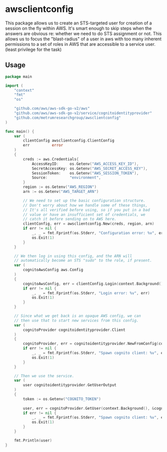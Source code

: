 # awsclientconfig

This package allows us to create an STS-targeted user for creation of a session on the fly within AWS. It's smart enough
to skip steps when the answers are obvious re: whether we need to do STS assignment or not. This allows us to focus the
"blast-radius" of a user in aws with too many inherent permissions to a set of roles in AWS that are accessible to a
service user. (least privilege for the task)

## Usage

```go
package main

import (
	"context"
	"fmt"
	"os"

	"github.com/aws/aws-sdk-go-v2/aws"
	"github.com/aws/aws-sdk-go-v2/service/cognitoidentityprovider"
	"github.com/metrumresearchgroup/awsclientconfig"
)

func main() {
	var (
		clientConfig awsclientconfig.ClientConfig
		err          error
	)
	{
		creds := aws.Credentials{
			AccessKeyID:     os.Getenv("AWS_ACCESS_KEY_ID"),
			SecretAccessKey: os.Getenv("AWS_SECRET_ACCESS_KEY"),
			SessionToken:    os.Getenv("AWS_SESSION_TOKEN"),
			Source:          "environment",
		}
		region := os.Getenv("AWS_REGION")
		arn := os.Getenv("AWS_TARGET_ARN")

		// We need to set up the basic configuration structure.
		// Don't worry about how we handle some of these things,
		// It's all verified before using, so if you put in a bad
		// value or have an insufficient set of credentials, we
		// catch it before sending on to AWS here.
		clientConfig, err = awsclientconfig.New(creds, region, arn)
		if err != nil {
			_, _ = fmt.Fprintf(os.Stderr, "Configuration error: %v", err)
			os.Exit(1)
		}
	}

	// We then log in using this config, and the ARN will 
	// automatically become an STS "sudo" to the role, if present.
	var (
		cognitoAwsConfig aws.Config
	)
	{
		cognitoAwsConfig, err = clientConfig.Login(context.Background(), "test-cognito-permissions")
		if err != nil {
			_, _ = fmt.Fprintf(os.Stderr, "Login error: %v", err)
			os.Exit(1)
		}
	}

	// Since what we get back is an opaque AWS config, we can
	// then use that to start new services from this config.
	var (
		cognitoProvider cognitoidentityprovider.Client
	)
	{
		cognitoProvider, err = cognitoidentityprovider.NewFromConfig(cognitoAwsConfig)
		if err != nil {
			_, _ = fmt.Fprintf(os.Stderr, "Spawn cognito client: %v", err)
			os.Exit(1)
		}
	}

	// Then we use the service.
	var (
		user cognitoidentityprovider.GetUserOutput
	)
	{
		token := os.Getenv("COGNITO_TOKEN")
		
		user, err = cognitoProvider.GetUser(context.Background(), &cognitoidentityprovider.GetUserInput{AccessToken: token})
		if err != nil {
			_, _ = fmt.Fprintf(os.Stderr, "Spawn cognito client: %v", err)
			os.Exit(1)
		}
	}

	fmt.Println(user)
}
```
